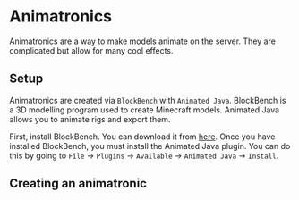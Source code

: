 # Animatronics
Animatronics are a way to make models animate on the server. They are complicated but allow for many cool effects.

## Setup
Animatronics are created via `BlockBench` with `Animated Java`. BlockBench is a 3D modelling program used to create Minecraft models. Animated Java allows you to animate rigs and export them.

First, install BlockBench. You can download it from [here](https://blockbench.net/). Once you have installed BlockBench, you must install the Animated Java plugin. You can do this by going to `File` -> `Plugins` -> `Available` -> `Animated Java` -> `Install`.

## Creating an animatronic
